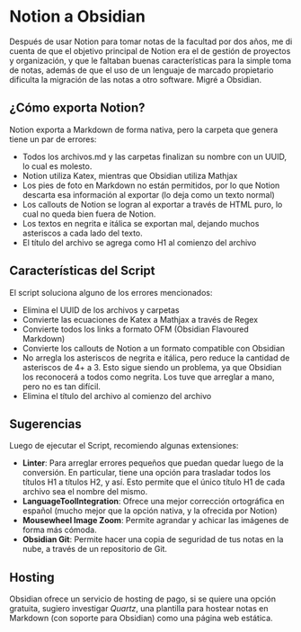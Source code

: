 # Notion a Obsidian

Después de usar Notion para tomar notas de la facultad por dos años, me di cuenta de que el objetivo principal de Notion era el de gestión de proyectos y organización, y que le faltaban buenas características para la simple toma de notas, además de que el uso de un lenguaje de marcado propietario dificulta la migración de las notas a otro software. Migré a Obsidian.

## ¿Cómo exporta Notion?

Notion exporta a Markdown de forma nativa, pero la carpeta que genera tiene un par de errores:

- Todos los archivos.md y las carpetas finalizan su nombre con un UUID, lo cual es molesto.
- Notion utiliza Katex, mientras que Obsidian utiliza Mathjax
- Los pies de foto en Markdown no están permitidos, por lo que Notion descarta esa información al exportar (lo deja como un texto normal)
- Los callouts de Notion se logran al exportar a través de HTML puro, lo cual no queda bien fuera de Notion.
- Los textos en negrita e itálica se exportan mal, dejando muchos asteriscos a cada lado del texto.
- El título del archivo se agrega como H1 al comienzo del archivo

## Características del Script

El script soluciona alguno de los errores mencionados:

- Elimina el UUID de los archivos y carpetas
- Convierte las ecuaciones de Katex a Mathjax a través de Regex
- Convierte todos los links a formato OFM (Obsidian Flavoured Markdown)
- Convierte los callouts de Notion a un formato compatible con Obsidian
- No arregla los asteriscos de negrita e itálica, pero reduce la cantidad de asteriscos de 4+ a 3. Esto sigue siendo un problema, ya que Obsidian los reconocerá a todos como negrita. Los tuve que arreglar a mano, pero no es tan difícil.
- Elimina el título del archivo al comienzo del archivo

## Sugerencias

Luego de ejecutar el Script, recomiendo algunas extensiones:

- **Linter**: Para arreglar errores pequeños que puedan quedar luego de la conversión. En particular, tiene una opción para trasladar todos los títulos H1 a títulos H2, y así. Esto permite que el único título H1 de cada archivo sea el nombre del mismo.
- **LanguageToolIntegration**: Ofrece una mejor corrección ortográfica en español (mucho mejor que la opción nativa, y la ofrecida por Notion)
- **Mousewheel Image Zoom**: Permite agrandar y achicar las imágenes de forma más cómoda.
- **Obsidian Git**: Permite hacer una copia de seguridad de tus notas en la nube, a través de un repositorio de Git.

## Hosting

Obsidian ofrece un servicio de hosting de pago, si se quiere una opción gratuita, sugiero investigar _Quartz_, una plantilla para hostear notas en Markdown (con soporte para Obsidian) como una página web estática.
